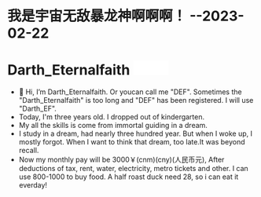 <!--
 * @Author: Darth_Eternalfaith darth_ef@hotmail.com
 * @Date: 2022-10-17 21:29:44
 * @LastEditors: Darth_Eternalfaith darth_ef@hotmail.com
 * @LastEditTime: 2022-10-17 22:15:37
 * @FilePath: \DarthEternalFaith\README.md
 * @Description: 
 * 
 * Copyright (c) 2022 by Darth_Eternalfaith darth_ef@hotmail.com, All Rights Reserved. 
-->
# 我是宇宙无敌暴龙神啊啊啊！ --2023-02-22
# Darth_Eternalfaith <img src="https://github.com/D-EF/DEF_UI_Lib/blob/master/img/logo.svg" width="72em">
* 👋 Hi, I’m Darth_Eternalfaith. Or youcan call me "DEF". Sometimes the "Darth_Eternalfaith" is too long and "DEF" has been registered. I will use "Darth_EF".
* Today, I'm three years old. I dropped out of kindergarten.
* My all the skills is come from immortal guiding in a dream.
* I study in a dream, had nearly three hundred year. But when I woke up, I mostly forgot. When I want to think that dream, too late.It was beyond recall.
* Now my monthly pay will be 3000￥(cnm)(cny)(人民币元), After deductions of tax, rent, water, electricity, metro tickets and other. I can use 800-1000 to buy food. A half roast duck need 28, so i can eat it everday! 

<!---
DarthEF/DarthEF is a ✨ special ✨ repository because its `README.md` (this file) appears on your GitHub profile.
You can click the Preview link to take a look at your changes.
--->
